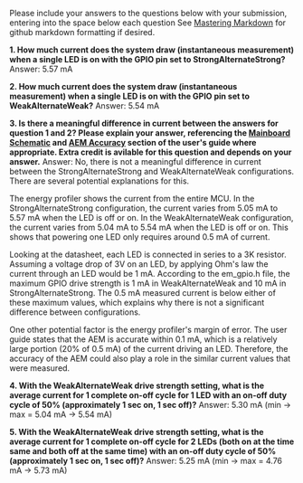 Please include your answers to the questions below with your submission, entering into the space below each question
See [Mastering Markdown](https://guides.github.com/features/mastering-markdown/) for github markdown formatting if desired.

**1. How much current does the system draw (instantaneous measurement) when a single LED is on with the GPIO pin set to StrongAlternateStrong?**
   Answer: 5.57 mA


**2. How much current does the system draw (instantaneous measurement) when a single LED is on with the GPIO pin set to WeakAlternateWeak?**
   Answer: 5.54 mA


**3. Is there a meaningful difference in current between the answers for question 1 and 2? Please explain your answer, 
referencing the [Mainboard Schematic](https://www.silabs.com/documents/public/schematic-files/WSTK-Main-BRD4001A-A01-schematic.pdf) and [AEM Accuracy](https://www.silabs.com/documents/login/user-guides/ug279-brd4104a-user-guide.pdf) section of the user's guide where appropriate. Extra credit is avilable for this question and depends on your answer.**
   Answer: No, there is not a meaningful difference in current between the StrongAlternateStrong and WeakAlternateWeak configurations.  There are several potential explanations for this.
   
   The energy profiler shows the current from the entire MCU. In the StrongAlternateStrong configuration, the current varies from 5.05 mA to 5.57 mA when the LED is off or on.
   In the WeakAlternateWeak configuration, the current varies from 5.04 mA to 5.54 mA when the LED is off or on. This shows that powering one LED only requires around 0.5 mA of current.
   
   Looking at the datasheet, each LED is connected in series to a 3K resistor. Assuming a voltage drop of 3V on an LED, by applying Ohm's law the current through an LED would be 1 mA.
   According to the em_gpio.h file, the maximum GPIO drive strength is 1 mA in WeakAlternateWeak and 10 mA in StrongAlternateStrong.
   The 0.5 mA measured current is below either of these maximum values, which explains why there is not a significant difference between configurations.
   
   One other potential factor is the energy profiler's margin of error. The user guide states that the AEM is accurate within 0.1 mA, which is a relatively large portion (20% of 0.5 mA) of the current driving an LED.
   Therefore, the accuracy of the AEM could also play a role in the similar current values that were measured.


**4. With the WeakAlternateWeak drive strength setting, what is the average current for 1 complete on-off cycle for 1 LED with an on-off duty cycle of 50% (approximately 1 sec on, 1 sec off)?**
   Answer: 5.30 mA
   (min -> max = 5.04 mA -> 5.54 mA)


**5. With the WeakAlternateWeak drive strength setting, what is the average current for 1 complete on-off cycle for 2 LEDs (both on at the time same and both off at the same time) with an on-off duty cycle of 50% (approximately 1 sec on, 1 sec off)?**
   Answer: 5.25 mA
   (min -> max = 4.76 mA -> 5.73 mA)

